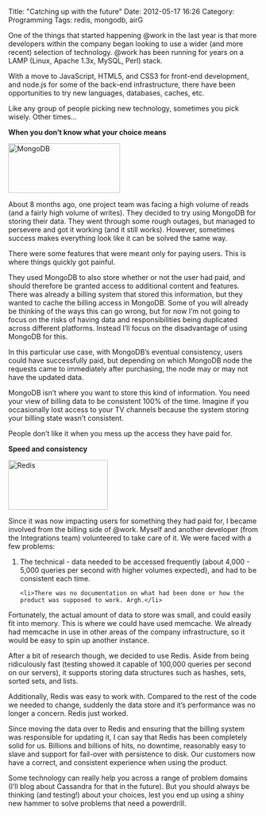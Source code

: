 Title: "Catching up with the future"
Date: 2012-05-17 16:26
Category: Programming
Tags: redis, mongodb, airG

<p>One of the things that started happening @work in the last year is that more
developers within the company began looking to use a wider (and more recent)
selection of technology. @work has been running for years on a LAMP (Linux, 
Apache 1.3x, MySQL, Perl) stack.</p>

<p>With a move to JavaScript, HTML5, and CSS3 for front-end development, and
node.js for some of the back-end infrastructure, there have been opportunities
to try new languages, databases, caches, etc.</p>

<p>Like any group of people picking new technology, sometimes you pick wisely. 
Other times…</p>

<p><strong>When you don’t know what your choice means</strong></p>

<p><img alt="MongoDB" height="100" width="225" src="http://media.mongodb.org/logo-mongodb.png"/></p>

<p>About 8 months ago, one project team was facing a high volume of reads 
(and a fairly high volume of writes). They decided to try using MongoDB for 
storing their data. They went through some rough outages, but managed to 
persevere and got it working (and it still works). However, sometimes success 
makes everything look like it can be solved the same way.</p>

<p>There were some features that were meant only for paying users. This is where things quickly got painful.</p>

<p>They used MongoDB to also store whether or not the user had paid, and should therefore be granted access to additional content and features. There was already a billing system that stored this information, but they wanted to cache the billing access in MongoDB. Some of you will already be thinking of the ways this can go wrong, but for now I’m not going to focus on the risks of having data and responsibilities being duplicated across different platforms. Instead I’ll focus on the disadvantage of using MongoDB for this.</p>

<p>In this particular use case, with MongoDB’s eventual consistency, users could have successfully paid, but depending on which MongoDB node the requests came to immediately after purchasing, the node may or may not have the updated data.</p>

<p>MongoDB isn’t where you want to store this kind of information. You need your view of billing data to be consistent 100% of the time. Imagine if you 
occasionally lost access to your TV channels because the system storing your
billing state wasn’t consistent.</p>

<p>People don’t like it when you mess up the access they have paid for.</p>

<p><strong>Speed and consistency</strong></p>

<p><img alt="Redis" height="100" width="200" src="http://redis.io/images/redis.png"/></p>

<p>
Since it was now impacting users for something they had paid for, I became involved from the billing side of @work. Myself and another developer (from the Integrations team) volunteered to take care of it. We were faced with a few problems:
</p>

<ol>
	<li>The technical - data needed to be accessed frequently (about 4,000 - 5,000 queries per second with higher volumes expected), and had to be consistent each time.</li>

	<li>There was no documentation on what had been done or how the product was supposed to work. Argh.</li>
</ol>

<p>
Fortunately, the actual amount of data to store was small, and could easily fit into memory. This is where we could have used memcache. We already had memcache in use in other areas of the company infrastructure, so it would be easy to spin up another instance.
</p>

<p>
After a bit of research though, we decided to use Redis. Aside from being ridiculously fast (testing showed it capable of 100,000 queries per second on our servers), it supports storing data structures such as hashes, sets, sorted sets, and lists.
</p>

<p>
Additionally, Redis was easy to work with. Compared to the rest of the code we needed to change, suddenly the data store and it’s performance was no longer a concern. Redis just worked.
</p>

<p>
Since moving the data over to Redis and ensuring that the billing system was responsible for updating it, I can say that Redis has been completely solid for us. Billions and billions of hits, no downtime, reasonably easy to slave and support for fail-over with persistence to disk. Our customers now have a correct, and consistent experience when using the product.
</p>

<p>
Some technology can really help you across a range of problem domains (I’ll blog about Cassandra for that in the future). But you should always be thinking (and testing!) about your choices, lest you end up using a shiny new hammer to solve problems that need a powerdrill.
</p>
